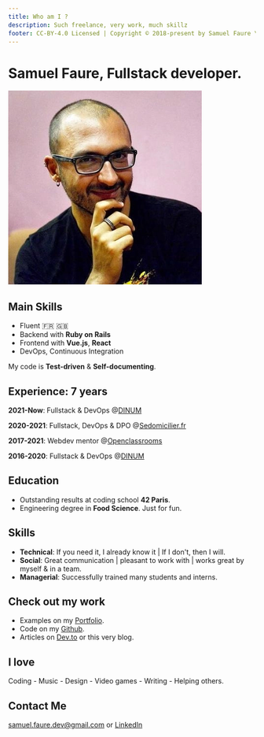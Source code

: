 ```yaml
---
title: Who am I ?
description: Such freelance, very work, much skillz
footer: CC-BY-4.0 Licensed | Copyright © 2018-present by Samuel Faure \<3
---
```


# Samuel Faure, Fullstack developer.

![DevPic](/images/devpic.webp)

## Main Skills

- Fluent :fr: :uk:
- Backend with **Ruby on Rails**
- Frontend with **Vue.js**, **React**
- DevOps, Continuous Integration

My code is **Test-driven** & **Self-documenting**.

## Experience: 7 years

**2021-Now**: Fullstack & DevOps @[DINUM](https://www.numerique.gouv.fr/dinum//)

**2020-2021**: Fullstack, DevOps & DPO @[Sedomicilier.fr](https://sedomicilier.fr/)

**2017-2021**: Webdev mentor @[Openclassrooms](https://openclassrooms.com/)

**2016-2020**: Fullstack & DevOps @[DINUM](https://www.numerique.gouv.fr/dinum//)

## Education

- Outstanding results at coding school **42 Paris**.
- Engineering degree in **Food Science**. Just for fun.

## Skills

- **Technical**: If you need it, I already know it | If I don't, then I will.
- **Social**: Great communication | pleasant to work with | works great by myself & in a team.
- **Managerial**: Successfully trained many students and interns.

## Check out my work

- Examples on my [Portfolio](./Portfolio.md).
- Code on my [Github](https://github.com/samuelfaure).
- Articles on [Dev.to](https://dev.to/samuelfaure) or this very blog.

## I love

Coding - Music - Design - Video games - Writing - Helping others.

## Contact Me

[samuel.faure.dev@gmail.com](mailto:samuel.faure.dev@gmail.com) or [LinkedIn](https://www.linkedin.com/in/samuel-faure-0a118780/)
